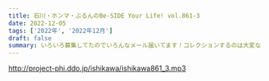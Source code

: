 ```yaml
---
title: 石川・ホンマ・ぶるんのBe-SIDE Your Life! vol.861-3
date: 2022-12-05
tags: ['2022年', '2022年12月']
draft: false
summary: いろいろ募集してたのでいろんなメール届いてます！コレクションするのは大変なことなので本当に偉いです！
---
```


http://project-phi.ddo.jp/ishikawa/ishikawa861_3.mp3
